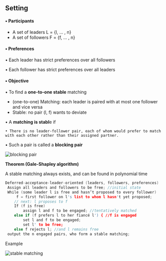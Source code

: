 ## Setting 

#### • Participants 

-  A set of leaders L = {l, … , n} 
-  A set of followers F = {f, … , n}

####  • Preferences

 • Each leader has strict preferences over all followers

 • Each follower has strict preferences over all leaders 

#### • Objective 

• To find a **one-to-one stable** matching

- (one-to-one) Matching: each leader is paired with at most one follower and vice versa 
- Stable: no pair (l, f) wants to deviate 

• A **matching is stabl**e if 

 	• There is no leader-follower pair, each of whom would prefer to match with each other rather than their assigned partner.

 • Such a pair is called a **blocking pair**

![blocking pair](http://m.qpic.cn/psc?/V51UtlER36fYng45Fb5k3ktWYR4BINB0/ruAMsa53pVQWN7FLK88i5ukQ3dejNCWGHm2DL8SJNDswhLEOvIj4gf1RlQelPZpmyJuzxUUKum*6b0I1KfO62d.6BTA9fkRUe37rzkZBEqE!/b&bo=yATTAQAAAAADBzw!&rf=viewer_4)

**Theorem (Gale-Shapley algorithm)**

A stable matching always exists, and can be found in polynomial time



```c
Deferred-acceptance-leader-oriented (leaders, followers, preferences)
 Assign all leaders and followers to be free; //initial state
 While (some leader l is free and hasn’t proposed to every follower)
     f = first follower on l's list to whom l hasn't yet proposed;
	// next: l proposes to f
 	If (f is free)
 		assign l and f to be engaged; //tentatively matched
 	else if (f prefers l to her fiancé l') { //f is engaged
 		set l and f to be engaged;
 		set l' to be free;
 	else f rejects l; //and l remains free
 output the n engaged pairs, who form a stable matching;
```

Example

![stable matching](http://m.qpic.cn/psc?/V51UtlER36fYng45Fb5k3ktWYR4BINB0/ruAMsa53pVQWN7FLK88i5jBFtKYo5Vy02zdMzIR1zeWhRe0aD*OvGthplDSWzN9KCJ6a66mXxgvzNs81zbWIYFclZMJyR*uh4dVw0lVnxqA!/mnull&bo=5wMQAgAAAAADB9Q!&rf=photolist&t=5)
